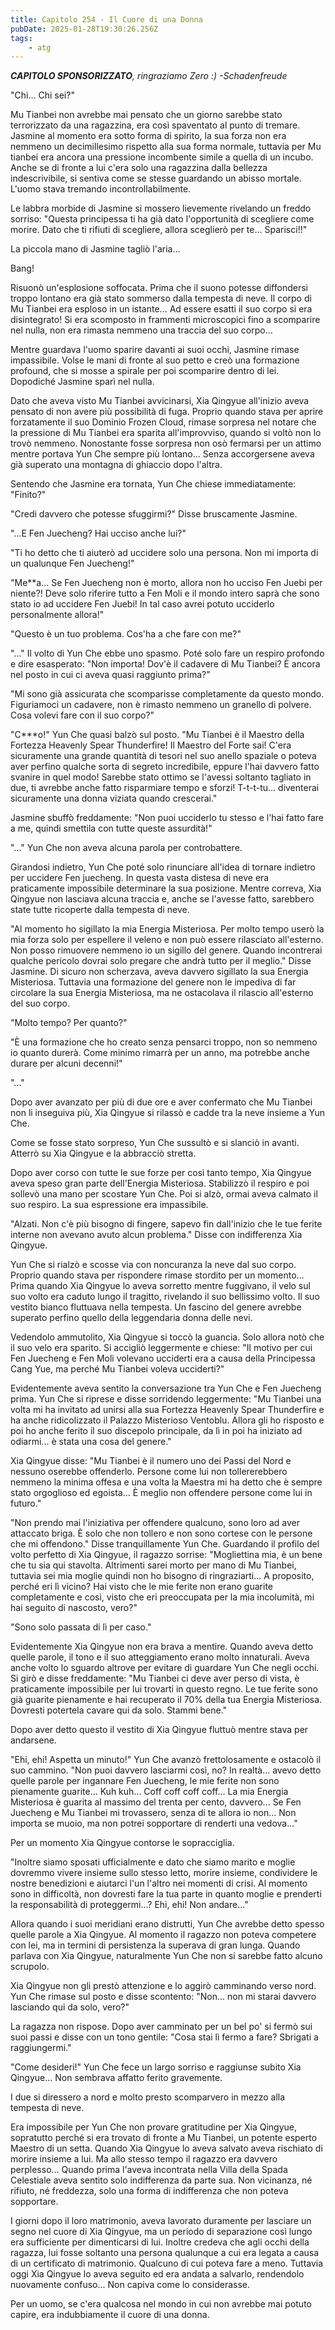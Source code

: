 ```yaml
---
title: Capitolo 254 - Il Cuore di una Donna
pubDate: 2025-01-28T19:30:26.256Z
tags:
    - atg
---
```



<em><strong>CAPITOLO SPONSORIZZATO</strong>, ringraziamo Zero :)
-Schadenfreude</em>


"Chi... Chi sei?"


Mu Tianbei non avrebbe mai pensato che un giorno sarebbe stato terrorizzato da una ragazzina, era così spaventato al punto di tremare.
Jasmine al momento era sotto forma di spirito, la sua forza non era nemmeno un decimillesimo rispetto alla sua forma normale, tuttavia per Mu tianbei era ancora una pressione incombente simile a quella di un incubo. Anche se di fronte a lui c'era solo una ragazzina dalla bellezza indescrivibile, si sentiva come se stesse guardando un abisso mortale.
L'uomo stava tremando incontrollabilmente.


Le labbra morbide di Jasmine si mossero lievemente rivelando un freddo sorriso: "Questa principessa ti ha già dato l'opportunità di scegliere come morire. Dato che ti rifiuti di scegliere, allora sceglierò per te... Sparisci!!"


La piccola mano di Jasmine tagliò l'aria...


Bang!


Risuonò un'esplosione soffocata. Prima che il suono potesse diffondersi troppo lontano era già stato sommerso dalla tempesta di neve. Il corpo di Mu Tianbei era esploso in un istante... Ad essere esatti il suo corpo si era disintegrato! Si era scomposto in frammenti microscopici fino a scomparire nel nulla, non era rimasta nemmeno una traccia del suo corpo...


Mentre guardava l'uomo sparire davanti ai suoi occhi, Jasmine rimase impassibile. Volse le mani di fronte al suo petto e creò una formazione profound, che si mosse a spirale per poi scomparire dentro di lei. Dopodiché Jasmine sparì nel nulla.


Dato che aveva visto Mu Tianbei avvicinarsi, Xia Qingyue all'inizio aveva pensato di non avere più possibilità di fuga. Proprio quando stava per aprire forzatamente il suo Dominio Frozen Cloud, rimase sorpresa nel notare che la pressione di Mu Tianbei era sparita all'improvviso, quando si voltò non lo trovò nemmeno.
Nonostante fosse sorpresa non osò fermarsi per un attimo mentre portava Yun Che sempre più lontano... Senza accorgersene aveva già superato una montagna di ghiaccio dopo l'altra.


Sentendo che Jasmine era tornata, Yun Che chiese immediatamente: "Finito?"


"Credi davvero che potesse sfuggirmi?" Disse bruscamente Jasmine.


"...E Fen Juecheng? Hai ucciso anche lui?"


"Ti ho detto che ti aiuterò ad uccidere solo una persona. Non mi importa di un qualunque Fen Juecheng!"


"Me**a... Se Fen Juecheng non è morto, allora non ho ucciso Fen Juebi per niente?! Deve solo riferire tutto a Fen Moli e il mondo intero saprà che sono stato io ad uccidere Fen Juebi! In tal caso avrei potuto ucciderlo personalmente allora!"


"Questo è un tuo problema. Cos'ha a che fare con me?"


"..." Il volto di Yun Che ebbe uno spasmo. Poté solo fare un respiro profondo e dire esasperato: "Non importa! Dov'è il cadavere di Mu Tianbei? È ancora nel posto in cui ci aveva quasi raggiunto prima?"


"Mi sono già assicurata che scomparisse completamente da questo mondo. Figuriamoci un cadavere, non è rimasto nemmeno un granello di polvere. Cosa volevi fare con il suo corpo?"


"C***o!" Yun Che quasi balzò sul posto. "Mu Tianbei è il Maestro della Fortezza Heavenly Spear Thunderfire! Il Maestro del Forte sai! C'era sicuramente una grande quantità di tesori nel suo anello spaziale o poteva aver perfino qualche sorta di segreto incredibile, eppure l'hai davvero fatto svanire in quel modo! Sarebbe stato ottimo se l'avessi soltanto tagliato in due, ti avrebbe anche fatto risparmiare tempo e sforzi! T-t-t-tu... diventerai sicuramente una donna viziata quando crescerai."


Jasmine sbuffò freddamente: "Non puoi ucciderlo tu stesso e l'hai fatto fare a me, quindi smettila con tutte queste assurdità!"


"..." Yun Che non aveva alcuna parola per controbattere.


Girandosi indietro, Yun Che poté solo rinunciare all'idea di tornare indietro per uccidere Fen juecheng. In questa vasta distesa di neve era praticamente impossibile determinare la sua posizione. Mentre correva, Xia Qingyue non lasciava alcuna traccia e, anche se l'avesse fatto, sarebbero state tutte ricoperte dalla tempesta di neve.


"Al momento ho sigillato la mia Energia Misteriosa. Per molto tempo userò la mia forza solo per espellere il veleno e non può essere rilasciato all'esterno. Non posso rimuovere nemmeno io un sigillo del genere. Quando incontrerai qualche pericolo dovrai solo pregare che andrà tutto per il meglio." Disse Jasmine. Di sicuro non scherzava, aveva davvero sigillato la sua Energia Misteriosa.
Tuttavia una formazione del genere non le impediva di far circolare la sua Energia Misteriosa, ma ne ostacolava il rilascio all'esterno del suo corpo.


"Molto tempo? Per quanto?"


"È una formazione che ho creato senza pensarci troppo, non so nemmeno io quanto durerà. Come minimo rimarrà per un anno, ma potrebbe anche durare per alcuni decenni!"


"..."


Dopo aver avanzato per più di due ore e aver confermato che Mu Tianbei non li inseguiva più, Xia Qingyue si rilassò e cadde tra la neve insieme a Yun Che.


Come se fosse stato sorpreso, Yun Che sussultò e si slanciò in avanti. Atterrò su Xia Qingyue e la abbracciò stretta.


Dopo aver corso con tutte le sue forze per così tanto tempo, Xia Qingyue aveva speso gran parte dell'Energia Misteriosa. Stabilizzò il respiro e poi sollevò una mano per scostare Yun Che. Poi si alzò, ormai aveva calmato il suo respiro. La sua espressione era impassibile.


"Alzati. Non c'è più bisogno di fingere, sapevo fin dall'inizio che le tue ferite interne non avevano avuto alcun problema." Disse con indifferenza Xia Qingyue.


Yun Che si rialzò e scosse via con noncuranza la neve dal suo corpo. Proprio quando stava per rispondere rimase stordito per un momento... Prima quando Xia Qingyue lo aveva sorretto mentre fuggivano, il velo sul suo volto era caduto lungo il tragitto, rivelando il suo bellissimo volto. Il suo vestito bianco fluttuava nella tempesta. Un fascino del genere avrebbe superato perfino quello della leggendaria donna delle nevi.


Vedendolo ammutolito, Xia Qingyue si toccò la guancia. Solo allora notò che il suo velo era sparito. Si accigliò leggermente e chiese: "Il motivo per cui Fen Juecheng e Fen Moli volevano ucciderti era a causa della Principessa Cang Yue, ma perché Mu Tianbei voleva ucciderti?"


Evidentemente aveva sentito la conversazione tra Yun Che e Fen Juecheng prima. Yun Che si riprese e disse sorridendo leggermente: "Mu Tianbei una volta mi ha invitato ad unirsi alla sua Fortezza Heavenly Spear Thunderfire e ha anche ridicolizzato il Palazzo Misterioso Ventoblu.
Allora gli ho risposto e poi ho anche ferito il suo discepolo principale, da lì in poi ha iniziato ad odiarmi... è stata una cosa del genere."


Xia Qingyue disse: "Mu Tianbei è il numero uno dei Passi del Nord e nessuno oserebbe offenderlo. Persone come lui non tollererebbero nemmeno la minima offesa e una volta la Maestra mi ha detto che è sempre stato orgoglioso ed egoista...
È meglio non offendere persone come lui in futuro."


"Non prendo mai l'iniziativa per offendere qualcuno, sono loro ad aver attaccato briga. È solo che non tollero e non sono cortese con le persone che mi offendono." Disse tranquillamente Yun Che. Guardando il profilo del volto perfetto di Xia Qingyue, il ragazzo sorrise: "Mogliettina mia, è un bene che tu sia qui stavolta. Altrimenti sarei morto per mano di Mu Tianbei, tuttavia sei mia moglie quindi non ho bisogno di ringraziarti... A proposito, perché eri lì vicino? Hai visto che le mie ferite non erano guarite completamente e così, visto che eri preoccupata per la mia incolumità, mi hai seguito di nascosto, vero?"


"Sono solo passata di lì per caso."


Evidentemente Xia Qingyue non era brava a mentire. Quando aveva detto quelle parole, il tono e il suo atteggiamento erano molto innaturali. Aveva anche volto lo sguardo altrove per evitare di guardare Yun Che negli occhi. Si girò e disse freddamente: "Mu Tianbei ci deve aver perso di vista, è praticamente impossibile per lui trovarti in questo regno. Le tue ferite sono già guarite pienamente e hai recuperato il 70% della tua Energia Misteriosa. Dovresti potertela cavare qui da solo. Stammi bene."


Dopo aver detto questo il vestito di Xia Qingyue fluttuò mentre stava per andarsene.


"Ehi, ehi! Aspetta un minuto!" Yun Che avanzò frettolosamente e ostacolò il suo cammino. "Non puoi davvero lasciarmi così, no? In realtà... avevo detto quelle parole per ingannare Fen Juecheng, le mie ferite non sono pienamente guarite... Kuh kuh... Coff coff coff coff... La mia Energia Misteriosa è guarita al massimo del trenta per cento, davvero... Se Fen Juecheng e Mu Tianbei mi trovassero, senza di te allora io non... Non importa se muoio, ma non potrei sopportare di renderti una vedova..."


Per un momento Xia Qingyue contorse le sopracciglia.


"Inoltre siamo sposati ufficialmente e dato che siamo marito e moglie dovremmo vivere insieme sullo stesso letto, morire insieme, condividere le nostre benedizioni e aiutarci l'un l'altro nei momenti di crisi. Al momento sono in difficoltà, non dovresti fare la tua parte in quanto moglie e prenderti la responsabilità di proteggermi...? Ehi, ehi! Non andare..."


Allora quando i suoi meridiani erano distrutti, Yun Che avrebbe detto spesso quelle parole a Xia Qingyue. Al momento il ragazzo non poteva competere con lei, ma in termini di persistenza la superava di gran lunga. Quando parlava con Xia Qingyue, naturalmente Yun Che non si sarebbe fatto alcuno scrupolo.


Xia Qingyue non gli prestò attenzione e lo aggirò camminando verso nord. Yun Che rimase sul posto e disse scontento: "Non... non mi starai davvero lasciando qui da solo, vero?"


La ragazza non rispose. Dopo aver camminato per un bel po' si fermò sui suoi passi e disse con un tono gentile: "Cosa stai lì fermo a fare? Sbrigati a raggiungermi."


"Come desideri!" Yun Che fece un largo sorriso e raggiunse subito Xia Qingyue... Non sembrava affatto ferito gravemente.


I due si diressero a nord e molto presto scomparvero in mezzo alla tempesta di neve.


Era impossibile per Yun Che non provare gratitudine per Xia Qingyue, sopratutto perché si era trovato di fronte a Mu Tianbei, un potente esperto Maestro di un setta. Quando Xia Qingyue lo aveva salvato aveva rischiato di morire insieme a lui. Ma allo stesso tempo il ragazzo era davvero perplesso...
Quando prima l'aveva incontrata nella Villa della Spada Celestiale aveva sentito solo indifferenza da parte sua. Non vicinanza, né rifiuto, né freddezza, solo una forma di indifferenza che non poteva sopportare.


I giorni dopo il loro matrimonio, aveva lavorato duramente per lasciare un segno nel cuore di Xia Qingyue, ma un periodo di separazione così lungo era sufficiente per dimenticarsi di lui. Inoltre credeva che agli occhi della ragazza, lui fosse soltanto una persona qualunque a cui era legata a causa di un certificato di matrimonio.
Qualcuno di cui poteva fare a meno. Tuttavia oggi Xia Qingyue lo aveva seguito ed era andata a salvarlo, rendendolo nuovamente confuso... Non capiva come lo considerasse.


Per un uomo, se c'era qualcosa nel mondo in cui non avrebbe mai potuto capire, era indubbiamente il cuore di una donna.
                                


                                




